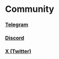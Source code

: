 # Community

### [Telegram](https://t.me/claystack)

### [Discord](https://discord.com/invite/z5npACzdfn)

### [X (Twitter)](https://twitter.com/claystack\_hq)
